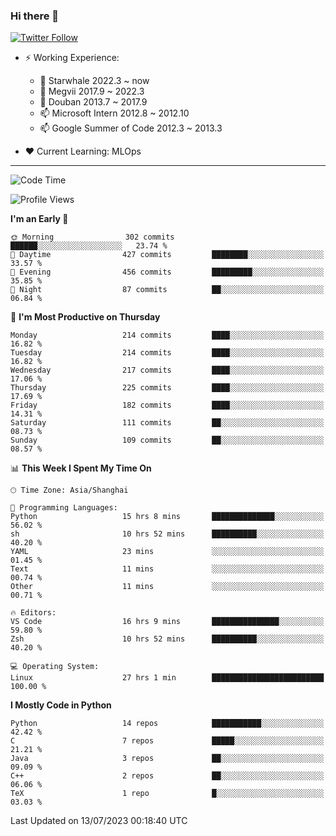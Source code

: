 ### Hi there 👋

[![Twitter Follow](https://img.shields.io/twitter/follow/tianweidut?style=social)](https://twitter.com/tianweidut)

- ⚡ Working Experience:
  - 🔭 Starwhale 2022.3 ~ now
  - 🌱 Megvii 2017.9 ~ 2022.3
  - 🌱 Douban 2013.7 ~ 2017.9
  - 📫 Microsoft Intern 2012.8 ~ 2012.10
  - 📫 Google Summer of Code 2012.3 ~ 2013.3

- ❤️ Current Learning: MLOps

---
<!--START_SECTION:waka-->
![Code Time](http://img.shields.io/badge/Code%20Time-4%2C252%20hrs%208%20mins-blue)

![Profile Views](http://img.shields.io/badge/Profile%20Views-0-blue)

**I'm an Early 🐤** 

```text
🌞 Morning                302 commits         ██████░░░░░░░░░░░░░░░░░░░   23.74 % 
🌆 Daytime                427 commits         ████████░░░░░░░░░░░░░░░░░   33.57 % 
🌃 Evening                456 commits         █████████░░░░░░░░░░░░░░░░   35.85 % 
🌙 Night                  87 commits          ██░░░░░░░░░░░░░░░░░░░░░░░   06.84 % 
```
📅 **I'm Most Productive on Thursday** 

```text
Monday                   214 commits         ████░░░░░░░░░░░░░░░░░░░░░   16.82 % 
Tuesday                  214 commits         ████░░░░░░░░░░░░░░░░░░░░░   16.82 % 
Wednesday                217 commits         ████░░░░░░░░░░░░░░░░░░░░░   17.06 % 
Thursday                 225 commits         ████░░░░░░░░░░░░░░░░░░░░░   17.69 % 
Friday                   182 commits         ████░░░░░░░░░░░░░░░░░░░░░   14.31 % 
Saturday                 111 commits         ██░░░░░░░░░░░░░░░░░░░░░░░   08.73 % 
Sunday                   109 commits         ██░░░░░░░░░░░░░░░░░░░░░░░   08.57 % 
```


📊 **This Week I Spent My Time On** 

```text
🕑︎ Time Zone: Asia/Shanghai

💬 Programming Languages: 
Python                   15 hrs 8 mins       ██████████████░░░░░░░░░░░   56.02 % 
sh                       10 hrs 52 mins      ██████████░░░░░░░░░░░░░░░   40.20 % 
YAML                     23 mins             ░░░░░░░░░░░░░░░░░░░░░░░░░   01.45 % 
Text                     11 mins             ░░░░░░░░░░░░░░░░░░░░░░░░░   00.74 % 
Other                    11 mins             ░░░░░░░░░░░░░░░░░░░░░░░░░   00.71 % 

🔥 Editors: 
VS Code                  16 hrs 9 mins       ███████████████░░░░░░░░░░   59.80 % 
Zsh                      10 hrs 52 mins      ██████████░░░░░░░░░░░░░░░   40.20 % 

💻 Operating System: 
Linux                    27 hrs 1 min        █████████████████████████   100.00 % 
```

**I Mostly Code in Python** 

```text
Python                   14 repos            ███████████░░░░░░░░░░░░░░   42.42 % 
C                        7 repos             █████░░░░░░░░░░░░░░░░░░░░   21.21 % 
Java                     3 repos             ██░░░░░░░░░░░░░░░░░░░░░░░   09.09 % 
C++                      2 repos             ██░░░░░░░░░░░░░░░░░░░░░░░   06.06 % 
TeX                      1 repo              █░░░░░░░░░░░░░░░░░░░░░░░░   03.03 % 
```




 Last Updated on 13/07/2023 00:18:40 UTC
<!--END_SECTION:waka-->
